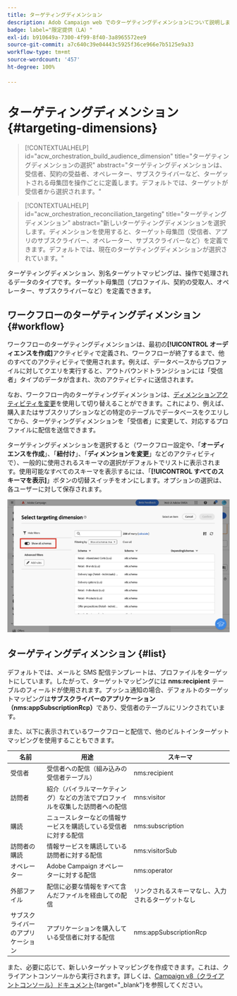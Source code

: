 ```yaml
---
title: ターゲティングディメンション
description: Adob Campaign web でのターゲティングディメンションについて説明します
badge: label="限定提供（LA）"
exl-id: b910649a-7300-4f99-8f40-3a8965572ee9
source-git-commit: a7c640c39e04443c5925f36ce966e7b5125e9a33
workflow-type: tm+mt
source-wordcount: '457'
ht-degree: 100%

---
```


# ターゲティングディメンション {#targeting-dimensions}

>[!CONTEXTUALHELP]
>id="acw_orchestration_build_audience_dimension"
>title="ターゲティングディメンションの選択"
>abstract="ターゲティングディメンションは、受信者、契約の受益者、オペレーター、サブスクライバーなど、ターゲットされる母集団を操作ごとに定義します。デフォルトでは、ターゲットが受信者から選択されます。"

>[!CONTEXTUALHELP]
>id="acw_orchestration_reconciliation_targeting"
>title="ターゲティングディメンション"
>abstract="新しいターゲティングディメンションを選択します。ディメンションを使用すると、ターゲット母集団（受信者、アプリのサブスクライバー、オペレーター、サブスクライバーなど）を定義できます。デフォルトでは、現在のターゲティングディメンションが選択されています。"

ターゲティングディメンション、別名ターゲットマッピングは、操作で処理されるデータのタイプです。ターゲット母集団（プロファイル、契約の受取人、オペレーター、サブスクライバーなど）を定義できます。

## ワークフローのターゲティングディメンション {#workflow}

ワークフローのターゲティングディメンションは、最初の&#x200B;**[!UICONTROL オーディエンスを作成]**&#x200B;アクティビティで定義され、ワークフローが終了するまで、他のすべてのアクティビティで使用されます。例えば、データベースからプロファイルに対してクエリを実行すると、アウトバウンドトランジションには「受信者」タイプのデータが含まれ、次のアクティビティに送信されます。

なお、ワークフロー内のターゲティングディメンションは、[ディメンションアクティビティを変更](../workflows/activities/change-dimension.md)を使用して切り替えることができます。これにより、例えば、購入またはサブスクリプションなどの特定のテーブルでデータベースをクエリしてから、ターゲティングディメンションを「受信者」に変更して、対応するプロファイルに配信を送信できます。

ターゲティングディメンションを選択すると（ワークフロー設定や、「**オーディエンスを作成**」、「**紐付け**」、「**ディメンションを変更**」などのアクティビティで）、一般的に使用されるスキーマの選択がデフォルトでリストに表示されます。使用可能なすべてのスキーマを表示するには、「**[!UICONTROL すべてのスキーマを表示]**」ボタンの切替スイッチをオンにします。オプションの選択は、各ユーザーに対して保存されます。

![](assets/targeting-dimension-show-all.png)

## ターゲティングディメンション {#list}

デフォルトでは、メールと SMS 配信テンプレートは、プロファイルをターゲットにしています。したがって、ターゲットマッピングには **nms:recipient** テーブルのフィールドが使用されます。プッシュ通知の場合、デフォルトのターゲットマッピングは&#x200B;**サブスクライバーのアプリケーション（nms:appSubscriptionRcp）**&#x200B;であり、受信者のテーブルにリンクされています。

また、以下に表示されているワークフローと配信で、他のビルトインターゲットマッピングを使用することもできます。

| 名前 | 用途 | スキーマ |
|---|---|---|
| 受信者 | 受信者への配信（組み込みの受信者テーブル） | nms:recipient |
| 訪問者 | 紹介（バイラルマーケティング）などの方法でプロファイルを収集した訪問者への配信 | mns:visitor |
| 購読 | ニュースレターなどの情報サービスを購読している受信者に対する配信 | nms:subscription |
| 訪問者の購読 | 情報サービスを購読している訪問者に対する配信 | nms:visitorSub |
| オペレーター | Adobe Campaign オペレーターに対する配信 | nms:operator |
| 外部ファイル | 配信に必要な情報をすべて含んだファイルを経由しての配信 | リンクされるスキーマなし、入力されるターゲットなし |
| サブスクライバーのアプリケーション | アプリケーションを購入している受信者に対する配信 | nms:appSubscriptionRcp |

また、必要に応じて、新しいターゲットマッピングを作成できます。これは、クライアントコンソールから実行されます。詳しくは、[Campaign v8（クライアントコンソール）ドキュメント](https://experienceleague.adobe.com/docs/campaign/campaign-v8/audience/add-profiles/target-mappings.html?lang=ja#new-mapping){target="_blank"}を参照してください。

